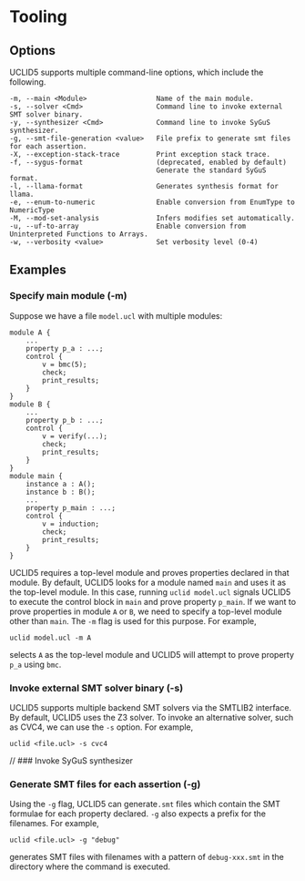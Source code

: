 # Tooling

## Options
UCLID5 supports multiple command-line options, which include the following.

```shell
-m, --main <Module>                 Name of the main module.
-s, --solver <Cmd>                  Command line to invoke external SMT solver binary.
-y, --synthesizer <Cmd>             Command line to invoke SyGuS synthesizer.
-g, --smt-file-generation <value>   File prefix to generate smt files for each assertion.
-X, --exception-stack-trace         Print exception stack trace.
-f, --sygus-format                  (deprecated, enabled by default)
                                    Generate the standard SyGuS format.
-l, --llama-format                  Generates synthesis format for llama.
-e, --enum-to-numeric               Enable conversion from EnumType to NumericType
-M, --mod-set-analysis              Infers modifies set automatically.
-u, --uf-to-array                   Enable conversion from Uninterpreted Functions to Arrays.
-w, --verbosity <value>             Set verbosity level (0-4)
```

## Examples

### Specify main module (-m)
Suppose we have a file `model.ucl` with multiple modules:
```uclid
module A {
    ...
    property p_a : ...;
    control {
        v = bmc(5);
        check;
        print_results;
    }
}
module B {
    ...
    property p_b : ...;
    control {
        v = verify(...);
        check;
        print_results;
    }
}
module main {
    instance a : A();
    instance b : B();
    ...
    property p_main : ...;
    control {
        v = induction;
        check;
        print_results;
    }
}
```
UCLID5 requires a top-level module and proves properties declared in that module.
By default, UCLID5 looks for a module named `main` and uses it as the top-level module.
In this case, running `uclid model.ucl` signals UCLID5 to execute the control block
in `main` and prove property `p_main`. If we want to prove properties in module
`A` or `B`, we need to specify a top-level module other than `main`. The `-m` flag
is used for this purpose. For example,
```shell
uclid model.ucl -m A
```
selects `A` as the top-level module and UCLID5 will attempt to prove property `p_a`
using `bmc`.

### Invoke external SMT solver binary (-s)
UCLID5 supports multiple backend SMT solvers via the SMTLIB2 interface. By default,
UCLID5 uses the Z3 solver. To invoke an alternative solver, such as CVC4, we can use
the `-s` option. For example,
```shell
uclid <file.ucl> -s cvc4
```

// ### Invoke SyGuS synthesizer

### Generate SMT files for each assertion (-g)
Using the `-g` flag, UCLID5 can generate`.smt` files which contain the SMT formulae
for each property declared. `-g` also expects a prefix for the filenames. For example,
```shell
uclid <file.ucl> -g "debug"
```
generates SMT files with filenames with a pattern of `debug-xxx.smt` in the directory
where the command is executed.
